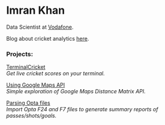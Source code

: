 # Imran Khan

Data Scientist at [Vodafone](http://www.vodafone.com/content/bigdata/index.html "Vodafone Big Data").

Blog about cricket analytics [here](https://cricketsavant.wordpress.com/ "Cricket Savant").

### Projects:

[TerminalCricket](https://imrankhan17.github.io/TerminalCricket/)  
_Get live cricket scores on your terminal._

[Using Google Maps API](https://imrankhan17.github.io/using-Google-Maps-API/)  
_Simple exploration of Google Maps Distance Matrix API._

[Parsing Opta files](https://imrankhan17.github.io/Parsing-Opta-files/)  
_Import Opta F24 and F7 files to generate summary reports of passes/shots/goals._